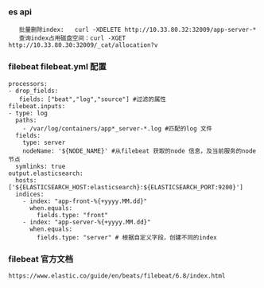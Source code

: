 ### es api
       批量删除index:   curl -XDELETE http://10.33.80.32:32009/app-server-*
       查询index占用磁盘空间：curl -XGET http://10.33.80.30:32009/_cat/allocation?v

### filebeat filebeat.yml 配置
    processors:
    - drop_fields:
       fields: ["beat","log","source"] #过滤的属性
    filebeat.inputs:
    - type: log
      paths:
        - /var/log/containers/app*_server-*.log #匹配的log 文件
      fields:
        type: server
        nodeName: '${NODE_NAME}' #从filebeat 获取的node 信息，及当前服务的node节点
      symlinks: true
    output.elasticsearch:
      hosts: ['${ELASTICSEARCH_HOST:elasticsearch}:${ELASTICSEARCH_PORT:9200}']
      indices:
        - index: "app-front-%{+yyyy.MM.dd}"
          when.equals:
            fields.type: "front"
        - index: "app-server-%{+yyyy.MM.dd}"
          when.equals:
            fields.type: "server" # 根据自定义字段，创建不同的index
            
### filebeat 官方文档
    https://www.elastic.co/guide/en/beats/filebeat/6.8/index.html